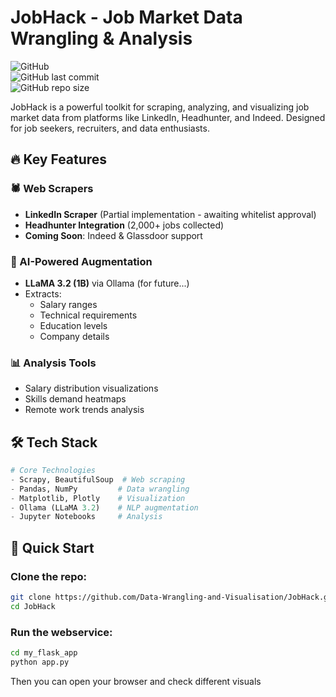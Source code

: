 # JobHack - Job Market Data Wrangling & Analysis

![GitHub](https://img.shields.io/github/license/Data-Wrangling-and-Visualisation/JobHack)  
![GitHub last commit](https://img.shields.io/github/last-commit/Data-Wrangling-and-Visualisation/JobHack)  
![GitHub repo size](https://img.shields.io/github/repo-size/Data-Wrangling-and-Visualisation/JobHack)

JobHack is a powerful toolkit for scraping, analyzing, and visualizing job market data from platforms like LinkedIn, Headhunter, and Indeed. Designed for job seekers, recruiters, and data enthusiasts.

## 🔥 Key Features

### 🕷️ Web Scrapers
- **LinkedIn Scraper** (Partial implementation - awaiting whitelist approval)
- **Headhunter Integration** (2,000+ jobs collected)
- **Coming Soon**: Indeed & Glassdoor support

### 🧠 AI-Powered Augmentation
- **LLaMA 3.2 (1B)** via Ollama (for future...)
- Extracts:
  - Salary ranges
  - Technical requirements
  - Education levels
  - Company details

### 📊 Analysis Tools
- Salary distribution visualizations
- Skills demand heatmaps
- Remote work trends analysis

## 🛠️ Tech Stack

```python
# Core Technologies
- Scrapy, BeautifulSoup  # Web scraping
- Pandas, NumPy         # Data wrangling
- Matplotlib, Plotly    # Visualization
- Ollama (LLaMA 3.2)    # NLP augmentation
- Jupyter Notebooks     # Analysis
```
## 🚀 Quick Start

### Clone the repo:

```bash
git clone https://github.com/Data-Wrangling-and-Visualisation/JobHack.git
cd JobHack
```
### Run the webservice:

```bash
cd my_flask_app
python app.py
```
Then you can open your browser and check different visuals

